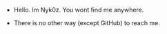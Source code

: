 - Hello. Im Nyk0z. You wont find me anywhere.

- There is no other way (except GitHub) to reach me.

<!---
Nyk0z/Nyk0z is a ✨ special ✨ repository because its `README.md` (this file) appears on your GitHub profile.
You can click the Preview link to take a look at your changes.
--->
